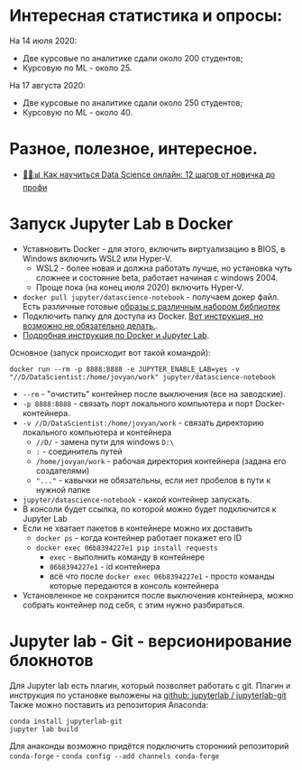 # Интересная статистика и опросы:
На 14 июля 2020:
  * Две курсовые по аналитике сдали около 200 студентов;
  * Курсовую по ML - около 25.

На 17 августа 2020:
  * Две курсовые по аналитике сдали около 250 студентов;
  * Курсовую по ML - около 40.

# Разное, полезное, интересное.
* [👨‍🎓️📊 Как научиться Data Science онлайн: 12 шагов от новичка до профи](https://proglib.io/p/kak-nauchitsya-data-science-onlayn-12-shagov-ot-novichka-do-profi-2020-06-30)

# Запуск Jupyter Lab в Docker
* Уставновить Docker - для этого, включить виртуализацию в BIOS, в Windows включить WSL2 или Hyper-V.
  * WSL2 - более новая и должна работать лучше, но установка чуть сложнее и состояние beta, работает начиная с windows 2004.
  * Проще пока (на конец июля 2020) включить Hyper-V.
* `docker pull jupyter/datascience-notebook` - получаем докер файл. Есть различные готовые [образы с различным набором библиотек](https://jupyter-docker-stacks.readthedocs.io/en/latest/using/selecting.html)
* Подключить папку для доступа из Docker. [Вот инструкция, но возможно не обязательно делать.](https://rominirani.com/docker-on-windows-mounting-host-directories-d96f3f056a2c).
* [Подробная инструкция по Docker и Jupyter Lab](https://www.dataquest.io/blog/docker-data-science/).  

Основное (запуск происходит вот такой командой):
  
`docker run --rm -p 8888:8888 -e JUPYTER_ENABLE_LAB=yes -v "//D/DataScientist:/home/jovyan/work" jupyter/datascience-notebook`
  * `--rm` - "очистить" контейнер после выключения (все на заводские).
  * `-p 8888:8888` - связать порт локального компьютера и порт Docker-контейнера.
  * `-v //D/DataScientist:/home/jovyan/work` - связать директорию локального компьютера и контейнера
    * `//D/` - замена пути для windows `D:\`
    * `:` - соединитель путей
    * `/home/jovyan/work` - рабочая директория контейнера (задана его создателями)
    * `"..."` - кавычки не обязательны, если нет пробелов в пути к нужной папке
  * `jupyter/datascience-notebook` - какой контейнер запускать.
  * В консоли будет ссылка, по которой можно будет подключится к Jupyter Lab
* Если не хватает пакетов в контейнере можно их доставить
  * `docker ps` - когда контейнер работает покажет его ID
  * `docker exec 06b8394227e1 pip install requests`
    * `exec` - выполнить команду в контейнере
    * `06b8394227e1` - id контейнера
    * всё что после `docker exec 06b8394227e1` - просто команды которые передаются в консоль контейнера
* Установленное не сохранится после выключения контейнера, можно собрать контейнер под себя, с этим нужно разбираться.

# Jupyter lab - Git - версионирование блокнотов
Для Jupyter lab есть плагин, который позволяет работать с git.
Плагин и инструкция по установке выложены на [github:  jupyterlab /
jupyterlab-git](https://github.com/jupyterlab/jupyterlab-git)
Также можно поставить из репозитория Anaconda:
```
conda install jupyterlab-git
jupyter lab build
```
Для анаконды возможно придётся подключить сторонний репозиторий `conda-forge` - `conda config --add channels conda-forge`